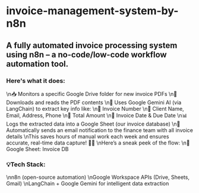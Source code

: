 # invoice-management-system-by-n8n
## A fully automated invoice processing system using n8n – a no-code/low-code workflow automation tool.
### Here's what it does:
 \n📥 Monitors a specific Google Drive folder for new invoice PDFs
 \n📄 Downloads and reads the PDF contents
 \n🧠 Uses Google Gemini AI (via LangChain) to extract key info like:
 \n🔹 Invoice Number
 \n🔹 Client Name, Email, Address, Phone
 \n🔹 Total Amount
 \n🔹 Invoice Date & Due Date
 \n📊 Logs the extracted data into a Google Sheet (our invoice database)
 \n📧 Automatically sends an email notification to the finance team with all invoice details
\nThis saves hours of manual work each week and ensures accurate, real-time data capture! 🔁✨
\nHere’s a sneak peek of the flow:
 \n🔗 Google Sheet: Invoice DB
### 💡Tech Stack:
  \nn8n (open-source automation)
  \nGoogle Workspace APIs (Drive, Sheets, Gmail)
  \nLangChain + Google Gemini for intelligent data extraction
